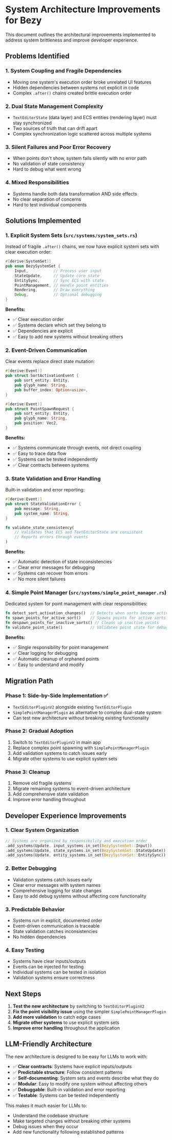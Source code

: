 # System Architecture Improvements for Bezy

This document outlines the architectural improvements implemented to address system brittleness and improve developer experience.

## Problems Identified

### 1. **System Coupling and Fragile Dependencies**
- Moving one system's execution order broke unrelated UI features
- Hidden dependencies between systems not explicit in code
- Complex `.after()` chains created brittle execution order

### 2. **Dual State Management Complexity** 
- `TextEditorState` (data layer) and ECS entities (rendering layer) must stay synchronized
- Two sources of truth that can drift apart
- Complex synchronization logic scattered across multiple systems

### 3. **Silent Failures and Poor Error Recovery**
- When points don't show, system fails silently with no error path
- No validation of state consistency
- Hard to debug what went wrong

### 4. **Mixed Responsibilities**
- Systems handle both data transformation AND side effects
- No clear separation of concerns
- Hard to test individual components

## Solutions Implemented

### 1. **Explicit System Sets** (`src/systems/system_sets.rs`)

Instead of fragile `.after()` chains, we now have explicit system sets with clear execution order:

```rust
#[derive(SystemSet)]
pub enum BezySystemSet {
    Input,           // Process user input
    StateUpdate,     // Update core state
    EntitySync,      // Sync ECS with state
    PointManagement, // Handle point entities
    Rendering,       // Draw everything
    Debug,           // Optional debugging
}
```

**Benefits:**
- ✅ Clear execution order
- ✅ Systems declare which set they belong to
- ✅ Dependencies are explicit
- ✅ Easy to add new systems without breaking others

### 2. **Event-Driven Communication** 

Clear events replace direct state mutation:

```rust
#[derive(Event)]
pub struct SortActivationEvent {
    pub sort_entity: Entity,
    pub glyph_name: String,
    pub buffer_index: Option<usize>,
}

#[derive(Event)]
pub struct PointSpawnRequest {
    pub sort_entity: Entity,
    pub glyph_name: String,
    pub position: Vec2,
}
```

**Benefits:**
- ✅ Systems communicate through events, not direct coupling
- ✅ Easy to trace data flow
- ✅ Systems can be tested independently
- ✅ Clear contracts between systems

### 3. **State Validation and Error Handling**

Built-in validation and error reporting:

```rust
#[derive(Event)]
pub struct StateValidationError {
    pub message: String,
    pub system_name: String,
}

fn validate_state_consistency(
    // Validates that ECS and TextEditorState are consistent
    // Reports errors through events
)
```

**Benefits:**
- ✅ Automatic detection of state inconsistencies
- ✅ Clear error messages for debugging
- ✅ Systems can recover from errors
- ✅ No more silent failures

### 4. **Simple Point Manager** (`src/systems/simple_point_manager.rs`)

Dedicated system for point management with clear responsibilities:

```rust
fn detect_sort_activation_changes()  // Detects when sorts become active/inactive
fn spawn_points_for_active_sort()    // Spawns points for active sorts only
fn despawn_points_for_inactive_sorts() // Cleans up inactive points
fn validate_point_state()            // Validates point state for debugging
```

**Benefits:**
- ✅ Single responsibility for point management
- ✅ Clear logging for debugging
- ✅ Automatic cleanup of orphaned points
- ✅ Easy to understand and modify

## Migration Path

### Phase 1: Side-by-Side Implementation ✅
- `TextEditorPluginV2` alongside existing `TextEditorPlugin`
- `SimplePointManagerPlugin` as alternative to complex dual-state system
- Can test new architecture without breaking existing functionality

### Phase 2: Gradual Adoption
1. Switch to `TextEditorPluginV2` in main app
2. Replace complex point spawning with `SimplePointManagerPlugin`
3. Add validation systems to catch issues early
4. Migrate other systems to use explicit system sets

### Phase 3: Cleanup
1. Remove old fragile systems
2. Migrate remaining systems to event-driven architecture
3. Add comprehensive state validation
4. Improve error handling throughout

## Developer Experience Improvements

### 1. **Clear System Organization**
```rust
// Systems are organized by responsibility and execution order
.add_systems(Update, input_systems.in_set(BezySystemSet::Input))
.add_systems(Update, state_systems.in_set(BezySystemSet::StateUpdate))
.add_systems(Update, entity_systems.in_set(BezySystemSet::EntitySync))
```

### 2. **Better Debugging**
- Validation systems catch issues early
- Clear error messages with system names
- Comprehensive logging for state changes
- Easy to add debug systems without affecting core functionality

### 3. **Predictable Behavior**
- Systems run in explicit, documented order
- Event-driven communication is traceable
- State validation catches inconsistencies
- No hidden dependencies

### 4. **Easy Testing**
- Systems have clear inputs/outputs
- Events can be injected for testing
- Individual systems can be tested in isolation
- Validation systems ensure correctness

## Next Steps

1. **Test the new architecture** by switching to `TextEditorPluginV2`
2. **Fix the point visibility issue** using the simpler `SimplePointManagerPlugin`
3. **Add more validation** to catch edge cases
4. **Migrate other systems** to use explicit system sets
5. **Improve error handling** throughout the application

## LLM-Friendly Architecture

The new architecture is designed to be easy for LLMs to work with:

- ✅ **Clear contracts**: Systems have explicit inputs/outputs
- ✅ **Predictable structure**: Follow consistent patterns
- ✅ **Self-documenting**: System sets and events describe what they do
- ✅ **Modular**: Easy to modify one system without affecting others
- ✅ **Debuggable**: Built-in validation and error reporting
- ✅ **Testable**: Systems can be tested independently

This makes it much easier for LLMs to:
- Understand the codebase structure
- Make targeted changes without breaking other systems
- Debug issues when they occur
- Add new functionality following established patterns